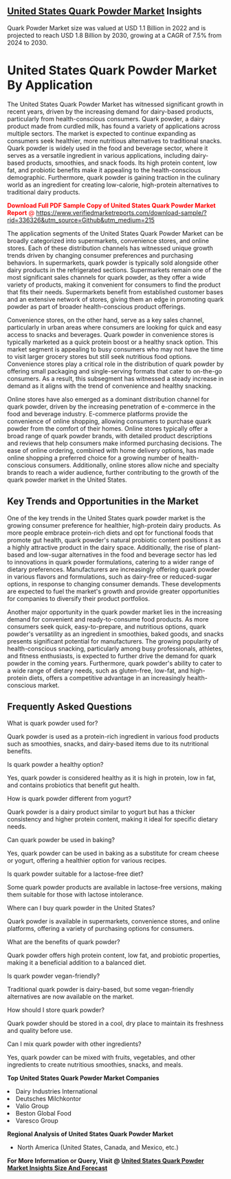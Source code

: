 <h2><a href="https://www.verifiedmarketreports.com/download-sample/?rid=336326&amp;utm_source=Github&amp;utm_medium=215" target="_blank">United States Quark Powder Market</a> Insights</h2><p>Quark Powder Market size was valued at USD 1.1 Billion in 2022 and is projected to reach USD 1.8 Billion by 2030, growing at a CAGR of 7.5% from 2024 to 2030.</p><p> <h1>United States Quark Powder Market By Application</h1> <p>The United States Quark Powder Market has witnessed significant growth in recent years, driven by the increasing demand for dairy-based products, particularly from health-conscious consumers. Quark powder, a dairy product made from curdled milk, has found a variety of applications across multiple sectors. The market is expected to continue expanding as consumers seek healthier, more nutritious alternatives to traditional snacks. Quark powder is widely used in the food and beverage sector, where it serves as a versatile ingredient in various applications, including dairy-based products, smoothies, and snack foods. Its high protein content, low fat, and probiotic benefits make it appealing to the health-conscious demographic. Furthermore, quark powder is gaining traction in the culinary world as an ingredient for creating low-calorie, high-protein alternatives to traditional dairy products. <p><span class=""><span style="color: #ff0000;"><strong>Download Full PDF Sample Copy of United States Quark Powder Market Report</strong> @ </span><a href="https://www.verifiedmarketreports.com/download-sample/?rid=336326&amp;utm_source=Github&amp;utm_medium=215" target="_blank">https://www.verifiedmarketreports.com/download-sample/?rid=336326&amp;utm_source=Github&amp;utm_medium=215</a></span></p> <p>The application segments of the United States Quark Powder Market can be broadly categorized into supermarkets, convenience stores, and online stores. Each of these distribution channels has witnessed unique growth trends driven by changing consumer preferences and purchasing behaviors. In supermarkets, quark powder is typically sold alongside other dairy products in the refrigerated sections. Supermarkets remain one of the most significant sales channels for quark powder, as they offer a wide variety of products, making it convenient for consumers to find the product that fits their needs. Supermarkets benefit from established customer bases and an extensive network of stores, giving them an edge in promoting quark powder as part of broader health-conscious product offerings. <p>Convenience stores, on the other hand, serve as a key sales channel, particularly in urban areas where consumers are looking for quick and easy access to snacks and beverages. Quark powder in convenience stores is typically marketed as a quick protein boost or a healthy snack option. This market segment is appealing to busy consumers who may not have the time to visit larger grocery stores but still seek nutritious food options. Convenience stores play a critical role in the distribution of quark powder by offering small packaging and single-serving formats that cater to on-the-go consumers. As a result, this subsegment has witnessed a steady increase in demand as it aligns with the trend of convenience and healthy snacking. <p>Online stores have also emerged as a dominant distribution channel for quark powder, driven by the increasing penetration of e-commerce in the food and beverage industry. E-commerce platforms provide the convenience of online shopping, allowing consumers to purchase quark powder from the comfort of their homes. Online stores typically offer a broad range of quark powder brands, with detailed product descriptions and reviews that help consumers make informed purchasing decisions. The ease of online ordering, combined with home delivery options, has made online shopping a preferred choice for a growing number of health-conscious consumers. Additionally, online stores allow niche and specialty brands to reach a wider audience, further contributing to the growth of the quark powder market in the United States. <h2>Key Trends and Opportunities in the Market</h2> <p>One of the key trends in the United States quark powder market is the growing consumer preference for healthier, high-protein dairy products. As more people embrace protein-rich diets and opt for functional foods that promote gut health, quark powder's natural probiotic content positions it as a highly attractive product in the dairy space. Additionally, the rise of plant-based and low-sugar alternatives in the food and beverage sector has led to innovations in quark powder formulations, catering to a wider range of dietary preferences. Manufacturers are increasingly offering quark powder in various flavors and formulations, such as dairy-free or reduced-sugar options, in response to changing consumer demands. These developments are expected to fuel the market's growth and provide greater opportunities for companies to diversify their product portfolios. <p>Another major opportunity in the quark powder market lies in the increasing demand for convenient and ready-to-consume food products. As more consumers seek quick, easy-to-prepare, and nutritious options, quark powder's versatility as an ingredient in smoothies, baked goods, and snacks presents significant potential for manufacturers. The growing popularity of health-conscious snacking, particularly among busy professionals, athletes, and fitness enthusiasts, is expected to further drive the demand for quark powder in the coming years. Furthermore, quark powder's ability to cater to a wide range of dietary needs, such as gluten-free, low-fat, and high-protein diets, offers a competitive advantage in an increasingly health-conscious market. <h2>Frequently Asked Questions</h2> <p>What is quark powder used for?</p> <p>Quark powder is used as a protein-rich ingredient in various food products such as smoothies, snacks, and dairy-based items due to its nutritional benefits.</p> <p>Is quark powder a healthy option?</p> <p>Yes, quark powder is considered healthy as it is high in protein, low in fat, and contains probiotics that benefit gut health.</p> <p>How is quark powder different from yogurt?</p> <p>Quark powder is a dairy product similar to yogurt but has a thicker consistency and higher protein content, making it ideal for specific dietary needs.</p> <p>Can quark powder be used in baking?</p> <p>Yes, quark powder can be used in baking as a substitute for cream cheese or yogurt, offering a healthier option for various recipes.</p> <p>Is quark powder suitable for a lactose-free diet?</p> <p>Some quark powder products are available in lactose-free versions, making them suitable for those with lactose intolerance.</p> <p>Where can I buy quark powder in the United States?</p> <p>Quark powder is available in supermarkets, convenience stores, and online platforms, offering a variety of purchasing options for consumers.</p> <p>What are the benefits of quark powder?</p> <p>Quark powder offers high protein content, low fat, and probiotic properties, making it a beneficial addition to a balanced diet.</p> <p>Is quark powder vegan-friendly?</p> <p>Traditional quark powder is dairy-based, but some vegan-friendly alternatives are now available on the market.</p> <p>How should I store quark powder?</p> <p>Quark powder should be stored in a cool, dry place to maintain its freshness and quality before use.</p> <p>Can I mix quark powder with other ingredients?</p> <p>Yes, quark powder can be mixed with fruits, vegetables, and other ingredients to create nutritious smoothies, snacks, and meals.</p> </p><p><strong>Top United States Quark Powder Market Companies</strong></p><div data-test-id=""><p><li>Dairy Industries International</li><li> Deutsches Milchkontor</li><li> Valio Group</li><li> Beston Global Food</li><li> Varesco Group</li></p><div><strong>Regional Analysis of&nbsp;United States Quark Powder Market</strong></div><ul><li dir="ltr"><p dir="ltr">North America&nbsp;(United States, Canada, and Mexico, etc.)</p></li></ul><p><strong>For More Information or Query, Visit @&nbsp;</strong><strong><a href="https://www.verifiedmarketreports.com/product/quark-powder-market/?utm_source=Github&amp;utm_medium=215" target="_blank">United States Quark Powder Market Insights Size And Forecast</a></strong></p></div>
